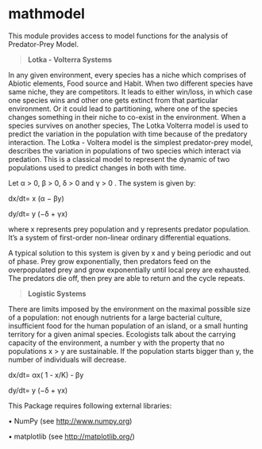 # mathmodel

This module provides access to model functions for the analysis of Predator-Prey Model.

> **Lotka - Volterra Systems**

In any given environment, every species has a niche which comprises of Abiotic elements, Food source and Habit. When two different species have same niche, they are competitors. It leads to either win/loss, in which case one species wins and other one gets extinct from that particular environment. Or it could lead to partitioning, where one of the species changes something in their niche to co-exist in the environment. When a species survives on another species, The Lotka Volterra model is used to predict the variation in the population with time because of the predatory interaction. 
The Lotka - Voltera model is the simplest predator-prey model, describes the variation in populations of two species which interact via predation. This is a classical model to represent the dynamic of two populations used to predict changes in both with time.

Let α > 0, β > 0, δ > 0 and γ > 0 . The system is given by:

dx/dt= x (α − βy)

dy/dt= y (−δ + γx)

where x represents prey population and y represents predator population. It’s a system of first-order non-linear ordinary differential equations.

A typical solution to this system is given by x and y being periodic and out of phase. Prey grow exponentially, then predators feed on the overpopulated prey and grow exponentially until local prey are exhausted. The predators die off, then prey are able to return and the cycle repeats. 

>  **Logistic Systems**

There are limits imposed by the environment on the maximal possible size of a population: not
enough nutrients for a large bacterial culture, insufficient food for the human population of an island, or a small hunting territory for a given animal species. Ecologists talk about the carrying capacity of the environment, a number y with the property that no populations x > y are sustainable. If the population starts bigger than y, the number of individuals will decrease.

dx/dt= αx( 1 - x/K) - βy

dy/dt= y (−δ + γx)

This Package requires following external libraries: 

•	NumPy (see http://www.numpy.org)

•	matplotlib (see http://matplotlib.org/)
